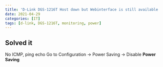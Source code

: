 ```yaml
---
title: 'D-Link DGS-1216T Host down but Webinterface is still available'
date: 2021-04-29
categories: [IT]
tags: [d-link, DGS-1216T, monitoring, power]
---
```


## Solved it
No ICMP, ping echo
Go to Configuration -> Power Saving -> Disable **Power Saving**